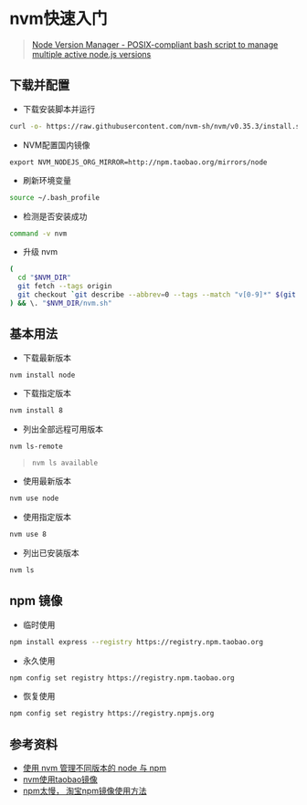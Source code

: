 # nvm快速入门

> [Node Version Manager - POSIX-compliant bash script to manage multiple active node.js versions](https://github.com/nvm-sh/nvm)

## 下载并配置

- 下载安装脚本并运行

```bash
curl -o- https://raw.githubusercontent.com/nvm-sh/nvm/v0.35.3/install.sh | bash
```

- NVM配置国内镜像

```
export NVM_NODEJS_ORG_MIRROR=http://npm.taobao.org/mirrors/node
```

- 刷新环境变量

```bash
source ~/.bash_profile
```

- 检测是否安装成功

```bash
command -v nvm
```

- 升级 nvm

```bash
(
  cd "$NVM_DIR"
  git fetch --tags origin
  git checkout `git describe --abbrev=0 --tags --match "v[0-9]*" $(git rev-list --tags --max-count=1)`
) && \. "$NVM_DIR/nvm.sh"
```

## 基本用法

- 下载最新版本

```bash
nvm install node
```

- 下载指定版本

```bash
nvm install 8
```

- 列出全部远程可用版本

``` bash
nvm ls-remote
```

> `nvm ls available`

- 使用最新版本

``` bash
nvm use node
```

- 使用指定版本

```bash
nvm use 8
```

- 列出已安装版本

```bash
nvm ls
```

## npm 镜像

- 临时使用

```bash
npm install express --registry https://registry.npm.taobao.org
```

- 永久使用

```bash
npm config set registry https://registry.npm.taobao.org
```
- 恢复使用

```bash
npm config set registry https://registry.npmjs.org
```

## 参考资料

- [使用 nvm 管理不同版本的 node 与 npm](https://www.runoob.com/w3cnote/nvm-manager-node-versions.html)
- [nvm使用taobao镜像](https://segmentfault.com/a/1190000020149792)
- [npm太慢， 淘宝npm镜像使用方法](https://blog.csdn.net/quuqu/article/details/64121812)